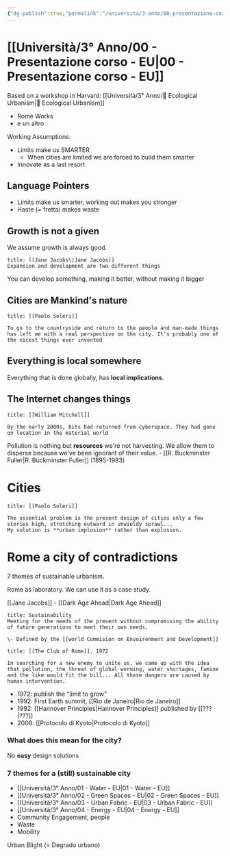 ```yaml
---
{"dg-publish":true,"permalink":"/universita/3-anno/00-presentazione-corso-eu/"}
---
```


# [[Università/3° Anno/00 - Presentazione corso - EU\|00 - Presentazione corso - EU]]

Based on a workshop in Harvard: [[Università/3° Anno/🏡 Ecological Urbanism\|🏡 Ecological Urbanism]]

- Rome Works
- e un altro


Working Assumptions:
- Limits make us SMARTER
	- When cities are limited we are forced to build them smarter
- Innovate as a last resort

## Language Pointers

- Limits make us smarter, working out makes you stronger
- Haste (= fretta) makes waste

## Growth is not a given

We assume growth is always good.

```ad-quote
title: [[Jane Jacobs\|Jane Jacobs]]
Expansion and development are two different things
```

You can develop something, making it better, without making it bigger

## Cities are Mankind's nature

```ad-quote
title: [[Paolo Soleri]]

To go to the countryside and return to the people and man-made things has left me with a real perspective on the city. It's probably one of the nicest things ever invented
```


## Everything is local somewhere

Everything that is done globally, has **local implications**.

## The Internet changes things


```ad-quote
title: [[William Mitchell]]

By the early 2000s, bits had returned from cyberspace. They had gone on location in the material world
```

Pollution is nothing but **resources** we're not harvesting. We allow them to disperse because we've been ignorant of their value. - [[R. Buckminster Fuller\|R. Buckminster Fuller]] (1895-1983)

# Cities

```ad-quote
title: [[Paolo Soleri]]

The essential problem is the present design of cities only a few stories high, stretching outward in unwieldy sprawl...
My solution is **urban implosion** rather than explosion.
```

# Rome a city of contradictions

7 themes of sustainable urbanism.

Rome as laboratory. We can use it as a case study.

[[Jane Jacobs]] - [[Dark Age Ahead\|Dark Age Ahead]]

```ad-Definizione
title: Sustainability
Meeting for the needs of the present without compromising the ability of future generations to meet their own needs.

\- Defined by the [[world Commision on Envoirenment and Development]]

```

```ad-quote
title: [[The Club of Rome]], 1972

In searching for a new enemy to unite us, we came up with the idea that pollution, the threat of global worming, water shortages, famine and the like would fit the bill... All these dangers are caused by human intervention.
```

- 1972: publish the "limit to grow"
- 1992: First Earth summit, [[Rio de Janeiro\|Rio de Janeiro]]
- 1992: [[Hannover Principles\|Hannover Principles]] published by [[???\|???]]
- 2008: [[Protocolo di Kyoto\|Protocolo di Kyoto]]

### What does this mean for the city?

No **easy** design solutions

### 7 themes for a (still) sustainable city

- [[Università/3° Anno/01 - Water - EU\|01 - Water - EU]]
- [[Università/3° Anno/02 - Green Spaces - EU\|02 - Green Spaces - EU]]
- [[Università/3° Anno/03 - Urban Fabric - EU\|03 - Urban Fabric - EU]]
- [[Università/3° Anno/04 - Energy - EU\|04 - Energy - EU]]
- Community Engagement, people
- Waste
- Mobility

Urban Blight (= Degrado urbano)






